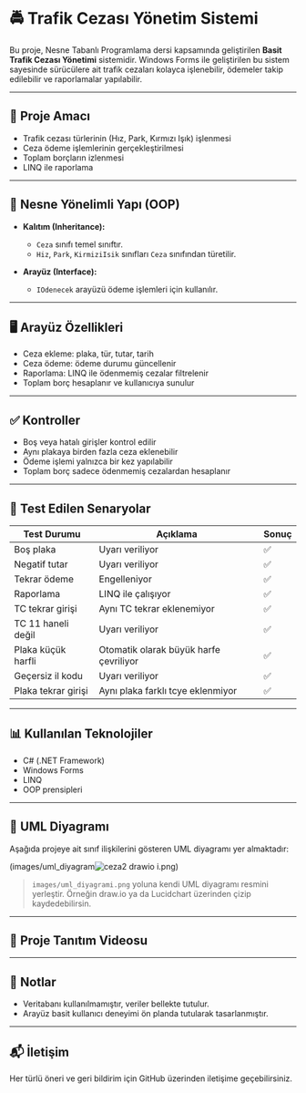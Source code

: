 # 🚔 Trafik Cezası Yönetim Sistemi

Bu proje, Nesne Tabanlı Programlama dersi kapsamında geliştirilen **Basit Trafik Cezası Yönetimi** sistemidir. Windows Forms ile geliştirilen bu sistem sayesinde sürücülere ait trafik cezaları kolayca işlenebilir, ödemeler takip edilebilir ve raporlamalar yapılabilir.

---

## 🎯 Proje Amacı

- Trafik cezası türlerinin (Hız, Park, Kırmızı Işık) işlenmesi
- Ceza ödeme işlemlerinin gerçekleştirilmesi
- Toplam borçların izlenmesi
- LINQ ile raporlama

---

## 🧱 Nesne Yönelimli Yapı (OOP)

- **Kalıtım (Inheritance):**
  - `Ceza` sınıfı temel sınıftır.
  - `Hiz`, `Park`, `KirmiziIsik` sınıfları `Ceza` sınıfından türetilir.

- **Arayüz (Interface):**
  - `IOdenecek` arayüzü ödeme işlemleri için kullanılır.

---

## 🖥️ Arayüz Özellikleri

- Ceza ekleme: plaka, tür, tutar, tarih
- Ceza ödeme: ödeme durumu güncellenir
- Raporlama: LINQ ile ödenmemiş cezalar filtrelenir
- Toplam borç hesaplanır ve kullanıcıya sunulur

---

## ✅ Kontroller

- Boş veya hatalı girişler kontrol edilir
- Aynı plakaya birden fazla ceza eklenebilir
- Ödeme işlemi yalnızca bir kez yapılabilir
- Toplam borç sadece ödenmemiş cezalardan hesaplanır

---

## 🧪 Test Edilen Senaryolar

| Test Durumu | Açıklama | Sonuç |
|-------------|----------|--------|
|Boş plaka	|Uyarı veriliyor	|✅
|Negatif tutar	|Uyarı veriliyor	|✅
|Tekrar ödeme	|Engelleniyor	|✅
|Raporlama	|LINQ ile çalışıyor	|✅
|TC tekrar girişi	|Aynı TC tekrar eklenemiyor	|✅
|TC 11 haneli değil	|Uyarı veriliyor	|✅
|Plaka küçük harfli	|Otomatik olarak büyük harfe çevriliyor	|✅
|Geçersiz il kodu	|Uyarı veriliyor	|✅
|Plaka tekrar girişi	|Aynı plaka farklı tcye eklenmiyor	|✅
---

## 📊 Kullanılan Teknolojiler

- C# (.NET Framework)
- Windows Forms
- LINQ
- OOP prensipleri

---

## 🧭 UML Diyagramı

Aşağıda projeye ait sınıf ilişkilerini gösteren UML diyagramı yer almaktadır:

(images/uml_diyagram![ceza2 drawio](https://github.com/user-attachments/assets/29a7762e-e0bc-4a5f-bad9-3575ed19898f)
i.png)

> `images/uml_diyagrami.png` yoluna kendi UML diyagramı resmini yerleştir. Örneğin draw.io ya da Lucidchart üzerinden çizip kaydedebilirsin.

---


## 🎥 Proje Tanıtım Videosu


---

## 📎 Notlar

- Veritabanı kullanılmamıştır, veriler bellekte tutulur.
- Arayüz basit kullanıcı deneyimi ön planda tutularak tasarlanmıştır.

---

## 📬 İletişim

Her türlü öneri ve geri bildirim için GitHub üzerinden iletişime geçebilirsiniz.
